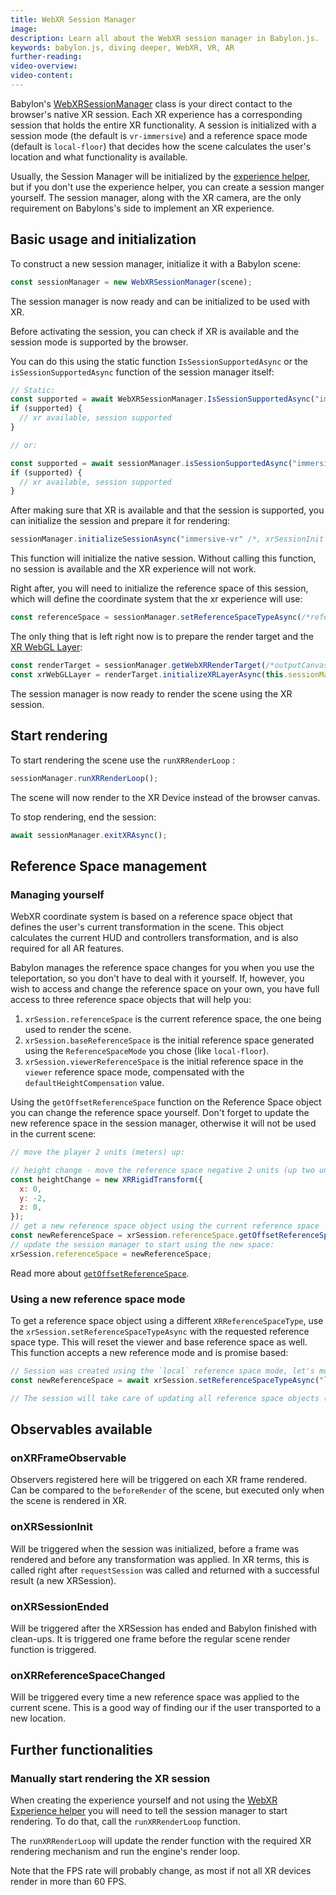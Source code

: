 ```yaml
---
title: WebXR Session Manager
image:
description: Learn all about the WebXR session manager in Babylon.js.
keywords: babylon.js, diving deeper, WebXR, VR, AR
further-reading:
video-overview:
video-content:
---
```


Babylon's [WebXRSessionManager](/typedoc/classes/babylon.webxrsessionmanager) class is your direct contact to the browser's native XR session. Each XR experience has a corresponding session that holds the entire XR functionality. A session is initialized with a session mode (the default is `vr-immersive`) and a reference space mode (default is `local-floor`) that decides how the scene calculates the user's location and what functionality is available.

Usually, the Session Manager will be initialized by the [experience helper](/features/featuresDeepDive/webXR/webXRExperienceHelpers), but if you don't use the experience helper, you can create a session manger yourself. The session manager, along with the XR camera, are the only requirement on Babylons's side to implement an XR experience.

## Basic usage and initialization

To construct a new session manager, initialize it with a Babylon scene:

```javascript
const sessionManager = new WebXRSessionManager(scene);
```

The session manager is now ready and can be initialized to be used with XR.

Before activating the session, you can check if XR is available and the session mode is supported by the browser.

You can do this using the static function `IsSessionSupportedAsync` or the `isSessionSupportedAsync` function of the session manager itself:

```javascript
// Static:
const supported = await WebXRSessionManager.IsSessionSupportedAsync("immersive-vr");
if (supported) {
  // xr available, session supported
}

// or:

const supported = await sessionManager.isSessionSupportedAsync("immersive-vr");
if (supported) {
  // xr available, session supported
}
```

After making sure that XR is available and that the session is supported, you can initialize the session and prepare it for rendering:

```javascript
sessionManager.initializeSessionAsync("immersive-vr" /*, xrSessionInit */);
```

This function will initialize the native session. Without calling this function, no session is available and the XR experience will not work.

Right after, you will need to initialize the reference space of this session, which will define the coordinate system that the xr experience will use:

```javascript
const referenceSpace = sessionManager.setReferenceSpaceTypeAsync(/*referenceSpaceType = 'local-floor'*/);
```

The only thing that is left right now is to prepare the render target and the [XR WebGL Layer](https://developer.mozilla.org/en-US/docs/Web/API/XRWebGLLayer):

```javascript
const renderTarget = sessionManager.getWebXRRenderTarget(/*outputCanvasOptions: WebXRManagedOutputCanvasOptions*/);
const xrWebGLLayer = renderTarget.initializeXRLayerAsync(this.sessionManager.session);
```

The session manager is now ready to render the scene using the XR session.

## Start rendering

To start rendering the scene use the `runXRRenderLoop` :

```javascript
sessionManager.runXRRenderLoop();
```

The scene will now render to the XR Device instead of the browser canvas.

To stop rendering, end the session:

```javascript
await sessionManager.exitXRAsync();
```

## Reference Space management

### Managing yourself

WebXR coordinate system is based on a reference space object that defines the user's current transformation in the scene. This object calculates the current HUD and controllers transformation, and is also required for all AR features.

Babylon manages the reference space changes for you when you use the teleportation, so you don't have to deal with it yourself. If, however, you wish to access and change the reference space on your own, you have full access to three reference space objects that will help you:

1. `xrSession.referenceSpace` is the current reference space, the one being used to render the scene.
2. `xrSession.baseReferenceSpace` is the initial reference space generated using the `ReferenceSpaceMode` you chose (like `local-floor`).
3. `xrSession.viewerReferenceSpace` is the initial reference space in the `viewer` reference space mode, compensated with the `defaultHeightCompensation` value.

Using the `getOffsetReferenceSpace` function on the Reference Space object you can change the reference space yourself. Don't forget to update the new reference space in the session manager, otherwise it will not be used in the current scene:

```javascript
// move the player 2 units (meters) up:

// height change - move the reference space negative 2 units (up two units):
const heightChange = new XRRigidTransform({
  x: 0,
  y: -2,
  z: 0,
});
// get a new reference space object using the current reference space
const newReferenceSpace = xrSession.referenceSpace.getOffsetReferenceSpace(heightChange);
// update the session manager to start using the new space:
xrSession.referenceSpace = newReferenceSpace;
```

Read more about [`getOffsetReferenceSpace`](https://www.w3.org/TR/webxr/#dom-xrreferencespace-getoffsetreferencespace).

### Using a new reference space mode

To get a reference space object using a different `XRReferenceSpaceType`, use the `xrSession.setReferenceSpaceTypeAsync` with the requested reference space type. This will reset the viewer and base reference space as well. This function accepts a new reference mode and is promise based:

```javascript
// Session was created using the `local` reference space mode, let's move to `local-floor` :
const newReferenceSpace = await xrSession.setReferenceSpaceTypeAsync("local-floor");

// The session will take care of updating all reference space objects (base, viewer, and the current one).
```

## Observables available

### onXRFrameObservable

Observers registered here will be triggered on each XR frame rendered. Can be compared to the `beforeRender` of the scene, but executed only when the scene is rendered in XR.

### onXRSessionInit

Will be triggered when the session was initialized, before a frame was rendered and before any transformation was applied.
In XR terms, this is called right after `requestSession` was called and returned with a successful result (a new XRSession).

### onXRSessionEnded

Will be triggered after the XRSession has ended and Babylon finished with clean-ups. It is triggered one frame before the regular scene render function is triggered.

### onXRReferenceSpaceChanged

Will be triggered every time a new reference space was applied to the current scene. This is a good way of finding our if the user transported to a new location.

## Further functionalities

### Manually start rendering the XR session

When creating the experience yourself and not using the [WebXR Experience helper](/features/featuresDeepDive/webXR/webXRExperienceHelpers) you will need to tell the session manager to start rendering. To do that, call the `runXRRenderLoop` function.

The `runXRRenderLoop` will update the render function with the required XR rendering mechanism and run the engine's render loop.

Note that the FPS rate will probably change, as most if not all XR devices render in more than 60 FPS.
